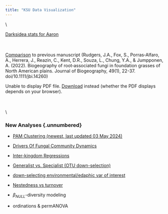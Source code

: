 ```yaml
---
title: "KSU Data Visualization"
---
```




\

<a href="github_darksidea.html" target="_blank">Darksidea stats for Aaron</a>

\
\
<a href="github_Comparison_Rudgers2021.html" target="_blank">Comparison</a> to previous manuscript (Rudgers, J.A., Fox, S., Porras‐Alfaro, A., Herrera, J., Reazin, C., Kent, D.R., Souza, L., Chung, Y.A., & Jumpponen, A. (2022). Biogeography of root‐associated fungi in foundation grasses of North American plains. Journal of Biogeography, 49(1), 22-37. doi/10.1111/jbi.14260)\
<object data="/Users/L347123/Desktop/ksu-paired-amplicon-workflow/docs/JournalofBiogeography2021_Rudgers_BiogeographyOfRootAssociatedFungiInFoundationGrassesOfNorthAmericanPlains.pdf" type="application/pdf" width="100%" height="500px">

<p>Unable to display PDF file. <a href="/Users/L347123/Desktop/ksu-paired-amplicon-workflow/docs/JournalofBiogeography2021_Rudgers_BiogeographyOfRootAssociatedFungiInFoundationGrassesOfNorthAmericanPlains.pdf">Download</a> instead (whether the PDF displays depends on your browser).</p>

</object>

\
\
\

### New Analyses {.unnumbered}

-   <a href="github_PAM_Clusters.html" target="_blank">PAM Clustering (newest, last updated 03 May 2024)</a>

-   <a href="github_DriversOfFungalCommunities2.html" target="_blank">Drivers Of Fungal Community Dynamics</a>

-   <a href="github_InterkingdomRegressions.html" target="_blank">Inter-kingdom Regressions</a>

-   <a href="github_generalist_v_specialist.html" target="_blank">Generalist vs. Specialist (OTU down-selection)</a>

-   <a href="github_explanatoryVariables.html" target="_blank">down-selecting environmental/edaphic var of interest</a>

-   <a href="github_nestedness.html" target="_blank">Nestedness vs turnover</a>

-   $\beta_{NULL}$-diversity modeling

-   ordinations & permANOVA
